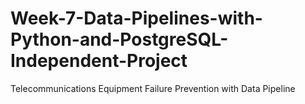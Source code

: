# Week-7-Data-Pipelines-with-Python-and-PostgreSQL-Independent-Project
Telecommunications Equipment Failure Prevention with Data Pipeline
